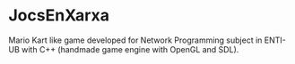# JocsEnXarxa
Mario Kart like game developed for Network Programming subject in ENTI-UB with C++ (handmade game engine with OpenGL and SDL).
